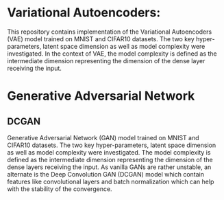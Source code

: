 # Variational Autoencoders:
This repository contains implementation of the Variational Autoencoders (VAE) model trained on MNIST and CIFAR10 datasets.
The two key hyper-parameters, latent space dimension as well as model complexity were investigated. In the context of VAE, the
model complexity is defined as the intermediate dimension representing the dimension of the dense layer receiving the input.

# Generative Adversarial Network
## DCGAN
Generative Adversarial Network (GAN) model trained on MNIST and CIFAR10 datasets. The two key hyper-parameters,
latent space dimension as well as model complexity were investigated. The model complexity is defined as the intermediate dimension representing the dimension of the dense layers receiving the input. As vanilla GANs are rather unstable, an alternate is the Deep Convolution GAN (DCGAN) model which contain features like convolutional layers and batch normalization which can help with the stability of the convergence.
